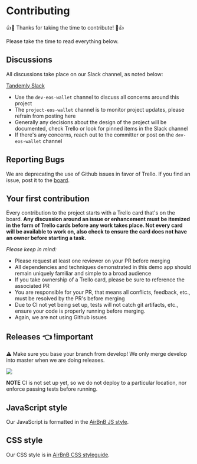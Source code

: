 # Contributing

:+1::tada: Thanks for taking the time to contribute! :tada::+1:

Please take the time to read everything below.

## Discussions

All discussions take place on our Slack channel, as noted below:

[Tandemly Slack](https://tandemly.slack.com)

* Use the `dev-eos-wallet` channel to discuss all concerns around this project
* The `project-eos-wallet` channel is to monitor project updates, please refrain from posting here
* Generally any decisions about the design of the project will be documented, check Trello or look for pinned items in the Slack channel
* If there's any concerns, reach out to the committer or post on the `dev-eos-wallet` channel

## Reporting Bugs

We are deprecating the use of Github issues in favor of Trello. If you find an issue, post it to the [board](https://trello.com/c/X4P2y40U/12-api-layer).

## Your first contribution

Every contribution to the project starts with a Trello card that's on the board. __Any discussion around an issue or enhancement must be itemized in the form of Trello cards before any work takes place. Not every card will be available to work on, also check to ensure the card does not have an owner before starting a task.__

*Please keep in mind:*

* Please request at least one reviewer on your PR before merging
* All dependencies and techniques demonstrated in this demo app should remain uniquely familiar and simple to a broad audience
* If you take ownership of a Trello card, please be sure to reference the associated PR
* You are responsible for your PR, that means all conflicts, feedback, etc., must be resolved by the PR's before merging
* Due to CI not yet being set up, tests will not catch git artifacts, etc., ensure your code is properly running before merging.
* Again, we are not using Github issues

## Releases :point_left: !important

:warning: Make sure you base your branch from develop! We only merge develop into master when we are doing releases.

![](https://user-images.githubusercontent.com/1743355/29464834-cf9a291c-83fc-11e7-9d98-0434fb1aab27.png)

**NOTE** CI is not set up yet, so we do not deploy to a particular location, nor enforce passing tests before running.

## JavaScript style

Our JavaScript is formatted in the [AirBnB JS style](https://github.com/airbnb/javascript).

## CSS style

Our CSS style is in [AirBnB CSS styleguide](https://github.com/airbnb/css).

